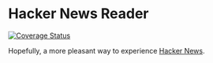 # Hacker News Reader

[![Coverage Status](https://coveralls.io/repos/github/alaneparisot/hacker-news-reader/badge.svg?branch=develop)](https://coveralls.io/github/alaneparisot/hacker-news-reader?branch=develop)

Hopefully, a more pleasant way to experience [Hacker News](https://news.ycombinator.com).
